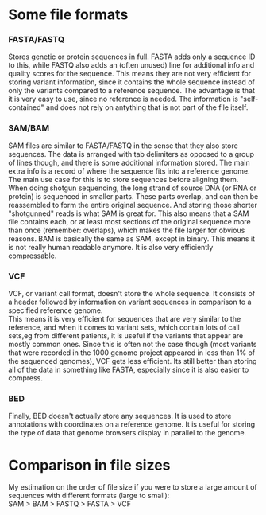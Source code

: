 # Some file formats

### FASTA/FASTQ
Stores genetic or protein sequences in full. FASTA adds only a sequence ID to this, while FASTQ also adds an (often unused) line for additional info and
quality scores for the sequence. This means they are not very efficient for storing variant information, since it contains the whole sequence instead of only
the variants compared to a reference sequence. The advantage is that it is very easy to use, since no reference is needed. The information is
"self-contained" and does not rely on antything that is not part of the file itself.

### SAM/BAM
SAM files are similar to FASTA/FASTQ in the sense that they also store sequences. The data is arranged with tab delimiters as opposed to a group of lines though,
and there is some additional information stored. The main extra info is a record of where the sequence fits into a reference genome. The main use case for this is to 
store sequences before aligning them. When doing shotgun sequencing, the long strand of source DNA (or RNA or protein) is sequenced in smaller parts. These parts overlap, and can then be reassembled to form the entire original sequence. And storing those shorter "shotgunned" reads is what SAM is great for. This also means that a SAM file contains each, or at least most sections of the original sequence more than once (remember: overlaps), which makes the file larger for obvious reasons.
BAM is basically the same as SAM, except in binary. This means it is not really human readable anymore. It is also very efficiently compressable.

### VCF
VCF, or variant call format, doesn't store the whole sequence. It consists of a header followed by information on variant sequences in comparison to a specified reference genome.  
This means it is very efficient for sequences that are very similar to the reference, and when it comes to variant sets, which contain lots of call sets,eg from different patients,
it is useful if the variants that appear are mostly common ones. Since this is often not the case though (most variants that were recorded in the 1000 genome project
appeared in less than 1% of the sequenced genomes), VCF gets less efficient. Its still better than storing all of the data in something like FASTA, especially since it is also easier to compress.

### BED
Finally, BED doesn't actually store any sequences. It is used to store annotations with coordinates on a reference genome. It is useful for storing the type of data that
genome browsers display in parallel to the genome.

# Comparison in file sizes
My estimation on the order of file size if you were to store a large amount of sequences with different formats (large to small):  
SAM > BAM > FASTQ > FASTA > VCF
